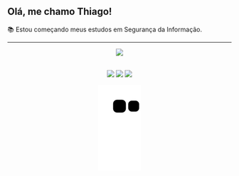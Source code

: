 ###

## Olá, me chamo Thiago!<br>

 📚 Estou começando meus estudos em Segurança da Informação.<br>
<hr>

<div align="center">
  <a href="https://github.com/ThiagoMagalhaesC">
  <img height="190em" src="https://github-readme-stats.vercel.app/api?username=ThiagoMagalhaesC&show_icons=true&theme=bear&include_all_commits=true&count_private=true"/>
  
  ##
 
<div> 
  <a href="https://www.instagram.com/thmagalhaes_/" target="_blank"><img src="https://img.shields.io/badge/-Instagram-%23E4405F?style=for-the-badge&logo=instagram&logoColor=white" target="_blank"></a>
  <a href = "mailto:thiagomgcoelho@gmail.com"><img src="https://img.shields.io/badge/-Gmail-%23333?style=for-the-badge&logo=gmail&logoColor=white" target="_blank"></a>
  <a href="https://www.linkedin.com/in/thiagomcoelho/" target="_blank"><img src="https://img.shields.io/badge/-LinkedIn-%230077B5?style=for-the-badge&logo=linkedin&logoColor=white" target="_blank"></a> 
 
  ![Snake animation](https://github.com/rafaballerini/rafaballerini/blob/output/github-contribution-grid-snake.svg)
 
</div>
